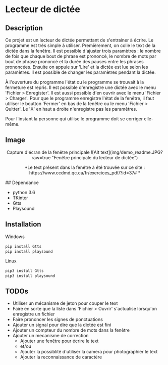 # Lecteur de dictée

## Description

Ce projet est un lecteur de dictée permettant de s'entrainer à écrire. Le programme est très simple à utiliser. Premièrement, on colle le text de la dictée dans la fenêtre. Il est possible d'ajuster trois paramètres : le nombre de fois que chaque bout de phrase est prononcé, le nombre de mots par bout de phrase prononcé et la durée des pauses entre les phrases prononcées. Ensuite on appuie sur 'Lire' et la dictée est lue selon les paramètres. Il est possible de changer les paramètres pendant la dictée. 

À l'ouverture du programme l'état ou le programme se trouvait à la fermeture est repris. Il est possible d'enregistre une dictée avec le menu 'Fichier > Enregister'. Il est aussi possible d'en ouvrir avec le menu 'Fichier > Charger'. Pour que le programme enregistre l'état de la fenêtre, il faut utiliser le boutton 'Fermer' en bas de la fenêtre ou le menu 'Fichier > Quitter'. Le 'X' en haut a droite n'enregistre pas les paramètres.

Pour l'instant la personne qui utilise le programme doit se corriger elle-même.

## Image
<p align=center>
Capture d'écran de la fenêtre principale
![Alt text](img/demo_readme.JPG?raw=true "Fenêtre principale du lecteur de dictée")
</p>
<p align=center>
*Le text présent dans la fenêtre à été trouvée sur ce site : https://www.ccdmd.qc.ca/fr/exercices_pdf/?id=37# *
<p>
## Dépendance

* python 3.6 
* TKinter 
* Gtts 
* Playsound

## Installation

Windows 
```
pip install Gtts
pip install playsound 
```

Linux 
```
pip3 install Gtts
pip3 install playsound 
```

## TODOs

* Utiliser un mécanisme de jeton pour couper le text 
* Faire en sorte que la liste dans 'Fichier > Ouvrir' s'actualise lorsqu'on enregistre un fichier
* Faire prononcer les signes de ponctuations
* Ajouter un signal pour dire que la dictée est fini
* Ajouter un compteur du nombre de mots dans la fenêtre
* Ajouter un mecanisme de correction 
    * Ajouter une fenêtre pour écrire le text 
    * et/ou 
    * Ajouter la possiblité d'utiliser la camera pour photographier le text 
    * Ajouter la reconnaissance de caractère 
